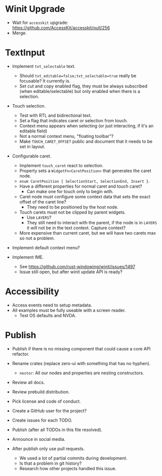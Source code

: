 # Winit Upgrade

* Wait for `accesskit` upgrade: https://github.com/AccessKit/accesskit/pull/256
* Merge.

# TextInput

* Implement `txt_selectable` text.
    - Should `txt_editable=false;txt_selectable=true` really be focusable? It currently is.
    - Set cut and copy enabled flag, they must be always subscribed (when editable/selectable) but only enabled when there is a selection.

* Touch selection.
    - Test with RTL and bidirectional text.
    - Set a flag that indicates caret or selection from touch.
    - Context menu appears when selecting (or just interacting, if it's an editable field)
    - Not a normal context menu, "floating toolbar"?
    - Make `TOUCH_CARET_OFFSET` public and document that it needs to be set in layout.

* Configurable caret.
    - Implement `touch_caret` react to selection.
    - Property sets a `WidgetFn<CaretPosition>` that generates the caret node.
    - `enum CaretPosition { SelectionStart, SelectionEnd, Insert }`.
    - Have a different properties for normal caret and touch caret?
        - Can make one for touch only to begin with.
    - Caret node must configure some context data that sets the exact offset of the caret line?
        - They need to be positioned by the host node.
    - Touch carets must not be clipped by parent widgets.
        - Use `LAYERS`?
        - They still need to interact with the parent, if the node is in `LAYERS` it will not be in
          the text context. Capture context?
    - More expensive than current caret, but we will have two carets max so not a problem.

* Implement default context menu?

* Implement IME.
    - See https://github.com/rust-windowing/winit/issues/1497
    - Issue still open, but after winit update API is ready?

# Accessibility

* Access events need to setup metadata.
* All examples must be fully useable with a screen reader.
    - Test OS defaults and NVDA.

# Publish

* Publish if there is no missing component that could cause a core API refactor.

* Rename crates (replace zero-ui with something that has no hyphen).
    - `nestor`: All our nodes and properties are nesting constructors.
* Review all docs.
* Review prebuild distribution.
* Pick license and code of conduct.
* Create a GitHub user for the project?
* Create issues for each TODO.

* Publish (after all TODOs in this file resolved).
* Announce in social media.

* After publish only use pull requests.
    - We used a lot of partial commits during development.
    - Is that a problem in git history?
    - Research how other projects handled this issue.
